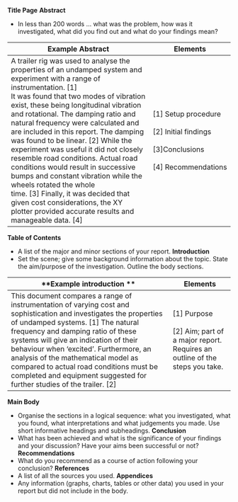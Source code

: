 **Title Page**
**Abstract**
- In less than 200 words ... what was the problem, how was it investigated, what did you find out and what do your findings mean?

| Example Abstract                                                                                                                                                                                                                                                                                                                                                                                                                                                                                                                                                                                                                                                                                     | Elements                                                                                         |
| ---------------------------------------------------------------------------------------------------------------------------------------------------------------------------------------------------------------------------------------------------------------------------------------------------------------------------------------------------------------------------------------------------------------------------------------------------------------------------------------------------------------------------------------------------------------------------------------------------------------------------------------------------------------------------------------------------- | ------------------------------------------------------------------------------------------------ |
| A trailer rig was used to analyse the properties of an undamped system and experiment with a range of instrumentation. [1]<br>It was found that two modes of vibration exist, these being longitudinal vibration and rotational. The damping ratio and natural frequency were calculated and are included in this report. The damping was found to be linear. [2] While the experiment was useful it did not closely resemble road conditions. Actual road conditions would result in successive bumps and constant vibration while the wheels rotated the whole time. [3] Finally, it was decided that given cost considerations, the XY plotter provided accurate results and manageable data. [4] | [1] Setup procedure<br><br>[2] Initial findings<br><br>[3]Conclusions<br><br>[4] Recommendations |
**Table of Contents**
- A list of the major and minor sections of your report.
**Introduction**
- Set the scene; give some background information about the topic. State the aim/purpose of the investigation. Outline the body sections.

| **Example introduction **                                                                                                                                                                                                                                                                                                                                                                                                                    | Elements                                                                                       |
| -------------------------------------------------------------------------------------------------------------------------------------------------------------------------------------------------------------------------------------------------------------------------------------------------------------------------------------------------------------------------------------------------------------------------------------------- | ---------------------------------------------------------------------------------------------- |
| This document compares a range of instrumentation of varying cost and sophistication and investigates the properties of undamped systems. [1] The natural frequency and damping ratio of these systems will give an indication of their behaviour when ‘excited’. Furthermore, an analysis of the mathematical model as compared to actual road conditions must be completed and equipment suggested for further studies of the trailer. [2] | [1] Purpose<br><br>[2] Aim; part of a major report. Requires an outline of the steps you take. |
**Main Body**
- Organise the sections in a logical sequence: what you investigated, what you found, what interpretations and what judgements you made. Use short informative headings and subheadings.
**Conclusion**
- What has been achieved and what is the significance of your findings and your discussion? Have your aims been successful or not?
**Recommendations**
- What do you recommend as a course of action following your conclusion?
**References**
- A list of all the sources you used.
**Appendices**
- Any information (graphs, charts, tables or other data) you used in your report but did not include in the body.